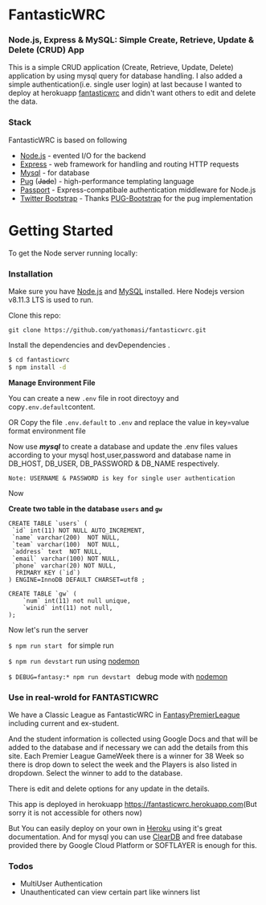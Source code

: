# FantasticWRC
### Node.js, Express & MySQL: Simple Create, Retrieve, Update & Delete (CRUD) App
This is a simple CRUD application (Create, Retrieve, Update, Delete) application by using mysql query for database handling. I also added a simple authentication(i.e. single user login) at last because I wanted to deploy at herokuapp [fantasticwrc] and didn't want others to edit and delete the data.
### Stack 
FantasticWRC is based on following
- [Node.js] - evented I/O for the backend
- [Express] - web framework  for handling and routing HTTP requests
- [Mysql] - for database
- [Pug] (~~Jade~~) - high-performance templating language
- [Passport] - Express-compatibale authentication middleware for Node.js
- [Twitter Bootstrap] - Thanks [PUG-Bootstrap] for the pug implementation

# Getting Started
To get the Node server running locally:
### Installation
Make sure you have  [Node.js](https://nodejs.org/) and [MySQL] installed. Here Nodejs version v8.11.3 LTS is used to run.

Clone this repo:

` git clone https://github.com/yathomasi/fantasticwrc.git `

Install the dependencies and devDependencies .
```sh
$ cd fantasticwrc
$ npm install -d
```
**Manage Environment File**

You can create a new `.env` file in root directoyy and copy`.env.default`content.

OR
Copy the file `.env.default` to `.env` and replace the value in key=value format environment file

Now use ***mysql*** to create a database and update the .env files values according to your mysql host,user,password and database name in DB_HOST, DB_USER, DB_PASSWORD & DB_NAME respectively.

    Note: USERNAME & PASSWORD is key for single user authentication
Now 

**Create two table in the database `users` and `gw`**
```
CREATE TABLE `users` (
 `id` int(11) NOT NULL AUTO_INCREMENT,
 `name` varchar(200)  NOT NULL,
 `team` varchar(100)  NOT NULL,
 `address` text  NOT NULL,
 `email` varchar(100) NOT NULL,
 `phone` varchar(20) NOT NULL,
  PRIMARY KEY (`id`)
) ENGINE=InnoDB DEFAULT CHARSET=utf8 ;

CREATE TABLE `gw` (
	`num` int(11) not null unique,
    `winid` int(11) not null,
);
```

Now let's run the server

`$ npm run start ` for simple run

`$ npm run devstart` run using [nodemon]

`$ DEBUG=fantasy:* npm run devstart ` debug mode with [nodemon]

### Use in real-wrold for FANTASTICWRC
We have a Classic League as FantasticWRC in [FantasyPremierLeague](https://fantasy.premierleague.com) including current and ex-student.

And the student information is collected using Google Docs and that will be added to the database and if necessary we can add the details from this site.
Each Premier League GameWeek there is a winner for 38 Week so there is drop down to select the week and the Players is also listed in dropdown. Select the winner to add to the database.

There is edit and delete options for any update in the details.

This app is deployed in herokuapp <https://fantasticwrc.herokuapp.com>(But sorry it is not accessible for others now)

But You can easily deploy on your own in [Heroku] using it's great documentation. And for mysql you can use [ClearDB] and free database provided there by Google Cloud Platform or SOFTLAYER is enough for this.

### Todos 

 - MultiUser Authentication
 - Unauthenticated can view certain part like winners list
 



[Node.js]: <http://nodejs.org>
[Pug]: <https://pugjs.org>
[Mysql]: <https://mysql.com>
[Passport]: <https://passportjs.org>
[fantasticwrc]:<http://fantasticwrc.herokuapp.com>
[nodemon]:<https://github.com/remy/nodemon>
[pug-bootstrap]:<https://github.com/rajasegar/PUG-Bootstrap>
[Twitter Bootstrap]: <http://twitter.github.com/bootstrap/>
[jQuery]: <http://jquery.com>
[express]: <http://expressjs.com>
[heroku]:<https://heroku.com>
[cleardb]:<http://w2.cleardb.net>
